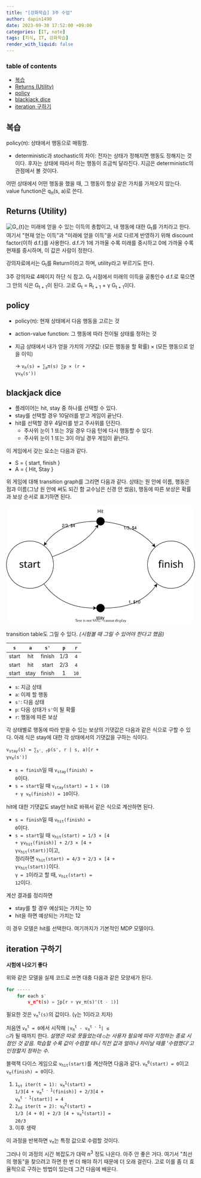 ```yaml
---
title: "[강화학습] 3주 수업"
author: dapin1490
date: 2023-09-30 17:52:00 +09:00
categories: [IT, note]
tags: [지식, IT, 강화학습]
render_with_liquid: false
---
```


<style>
  figure { text-align: center; }
</style>

### table of contents
- [복습](#복습)
- [Returns (Utility)](#returns-utility)
- [policy](#policy)
- [blackjack dice](#blackjack-dice)
- [iteration 구하기](#iteration-구하기)

## 복습
policy(π): 상태에서 행동으로 매핑함.

* deterministic과 stochastic의 차이: 전자는 상태가 정해지면 행동도 정해지는 것이다. 후자는 상태에 따라서 하는 행동이 조금씩 달라진다. 지금은 deterministic의 관점에서 볼 것이다.

어떤 상태에서 어떤 행동을 했을 때, 그 행동이 항상 같은 가치를 가져오지 않는다. value function은 q<sub>π</sub>(s, a)로 쓴다.

## Returns (Utility)
<img src="https://latex.codecogs.com/svg.image?\inline&space;\bg{white}&space;G_{t}" title=" G_{t}" />는 미래에 얻을 수 있는 이득의 총합이고, 내 행동에 대한 G<sub>t</sub>를 가치라고 한다. 여기서 "현재 얻는 이득"과 "미래에 얻을 이득"을 서로 다르게 반영하기 위해 discount factor(이하 d.f.)를 사용한다. d.f.가 1에 가까울 수록 미래를 중시하고 0에 가까울 수록 현재를 중시하며, 이 값은 사람이 정한다.

강의자료에서는 G<sub>t</sub>를 Return이라고 하며, utility라고 부르기도 한다.

3주 강의자료 4페이지 하단 식 참고. G<sub>t</sub> 시점에서 미래의 이득을 공통인수 d.f.로 묶으면 그 안의 식은 G<sub>t + 1</sub>이 된다. 고로 G<sub>t</sub> = R<sub>t + 1</sub> + γ G<sub>t + 1</sub>이다.

## policy
* policy(π): 현재 상태에서 다음 행동을 고르는 것
* action-value function: 그 행동에 따라 전이될 상태를 정하는 것
* 지금 상태에서 내가 얻을 가치의 기댓값: (모든 행동을 할 확률) × (모든 행동으로 얻을 이익)

    → <code>v<sub>π</sub>(s) = ∑<sub>a</sub>π(s) ∑p × (r + γv<sub>π</sub>(s'))</code>

## blackjack dice
* 플레이어는 hit, stay 중 하나를 선택할 수 있다.
* stay를 선택할 경우 10달러를 받고 게임이 끝난다.
* hit를 선택할 경우 4달러를 받고 주사위를 던진다.
    * 주사위 눈이 1 또는 3일 경우 다음 턴에 다시 행동할 수 있다.
    * 주사위 눈이 1 또는 3이 아닐 경우 게임이 끝난다.

이 게임에서 갖는 요소는 다음과 같다.
* S = { start, finish }
* A = { Hit, Stay }

위 게임에 대해 transition graph를 그리면 다음과 같다. 상태는 원 안에 이름, 행동은 점과 이름(그냥 원 안에 써도 되긴 함 교수님은 신경 안 썼음), 행동에 따른 보상은 확률과 보상 순서로 표기하면 된다.

![transition graph.svg](/assets/img/category-it/230930-1-transition-graph.svg)

transition table도 그릴 수 있다. *(시험볼 때 그릴 수 있어야 한다고 했음)*

| `s` | `a` | `s'` | `p` | `r` |
|:-:|:-:|:-:|:-:|:-:|
| start | hit | finish | 1/3 | <code>4 |
| start | hit | start | 2/3 | <code>4 |
| start | stay | finish | 1 | <code>10 |

* `s`: 지금 상태
* `a`: 이제 할 행동
* `s'`: 다음 상태
* `p`: 다음 상태가 `s'`이 될 확률
* `r`: 행동에 따른 보상

각 상태별로 행동에 따라 받을 수 있는 보상의 기댓값은 다음과 같은 식으로 구할 수 있다. 아래 식은 stay에 대한 각 상태에서의 기댓값을 구하는 식이다.

<code>v<sub>stay</sub>(s) = ∑<sub>s', r</sub>p(s', r &#124; s, a)[r + γv<sub>π</sub>(s')]</code>

* `s = finish`일 때 <code>v<sub>stay</sub>(finish) = 0</code>이다.
* `s = start`일 때 <code>v<sub>stay</sub>(start) = 1 × (10 + γ v<sub>π</sub>(finish)) = 10</code>이다.

hit에 대한 기댓값도 stay만 hit로 바꿔서 같은 식으로 계산하면 된다.

* <code>s = finish</code>일 때 <code>v<sub>hit</sub>(finish) = 0</code>이다.
* <code>s = start</code>일 때 <code>v<sub>hit</sub>(start) = 1/3 × [4 + γv<sub>hit</sub>(finish)] + 2/3 × [4 + γv<sub>hit</sub>(start)]</code>이고,  
    정리하면 <code>v<sub>hit</sub>(start) = 4/3 + 2/3 × [4 + γv<sub>hit</sub>(start)]</code>이다.  
    <code>γ = 1</code>이라고 할 때, <code>v<sub>hit</sub>(start) = 12</code>이다.

계산 결과를 정리하면

* stay를 할 경우 예상되는 가치는 10
* hit을 하면 예상되는 가치는 12

이 경우 모델은 hit를 선택한다. 여기까지가 기본적인 MDP 모델이다.

## iteration 구하기
**시험에 나오기 좋다**

위와 같은 모델을 실제 코드로 쓰면 대충 다음과 같은 모양새가 된다.

```py
for -----
    for each s'
        v_π^t(s) = ∑p[r + γv_π(s)^(t - 1)]
```

필요한 것은 <code>v<sub>π</sub><sup>t</sup>(s)</code>의 값이다. (<code>γ</code>는 1이라고 치자)

처음엔 <code>v<sub>π</sub><sup>t</sup> = 0</code>에서 시작해 <code>&#124;v<sub>π</sub><sup>t</sup> - v<sub>π</sub><sup>t - 1</sup>&#124; ≤ ◯</code>가 될 때까지 한다. *설명은 따로 못들었는데 <code>◯</code>는 사용자 필요에 따라 지정하는 종료 시점인 것 같음. 학습할 수록 값이 수렴할 테니 직전 값과 얼마나 차이날 때를 '수렴했다'고 인정할지 정하는 수.*

블랙잭 다이스 게임으로 <code>v<sub>hit</sub>(start)</code>를 계산하면 다음과 같다. <code>v<sub>π</sub><sup>0</sup>(start) = 0</code>이고 <code>v<sub>π</sub>(finish) = 0</code>이다.

1. <code>1<sub>st</sub> iter(t = 1): v<sub>π</sub><sup>1</sup>(start) = 1/3[4 + v<sub>π</sub><sup>t - 1</sup>(finish)] + 2/3[4 + v<sub>π</sub><sup>t - 1</sup>(start)] = 4</code>
2. <code>2<sub>nd</sub> iter(t = 2): v<sub>π</sub><sup>2</sup>(start) = 1/3 [4 + 0] + 2/3 [4 + v<sub>π</sub><sup>1</sup>(start)] = 20/3</code>
3. 이후 생략

이 과정을 반복하면 <code>v<sub>π</sub></code>는 특정 값으로 수렴할 것이다.

그러나 이 과정의 시간 복잡도가 대략 n<sup>3</sup> 정도 나온다. 아주 안 좋은 거다. 여기서 "최선의 행동"을 찾으려고 하면 한 번 더 해야 하기 때문에 더 오래 걸린다. 고로 이를 좀 더 효율적으로 구하는 방법이 있는데 그건 다음에 배운다.

<!--
<code class="language-plaintext highlighter-rouge"></code>
<sub></sub>
-->